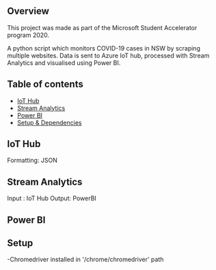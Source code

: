 ## Overview

This project was made as part of the Microsoft Student Accelerator program 2020.

A python script which monitors COVID-19 cases in NSW by scraping multiple websites. Data is sent to Azure IoT hub, processed with Stream Analytics and visualised using Power BI.


## Table of contents
* [IoT Hub](#iot-hub)
* [Stream Analytics](#stream-analytics)
* [Power BI](#power-bi)
* [Setup & Dependencies](#setup)

## IoT Hub
Formatting: JSON

## Stream Analytics
Input : IoT Hub
Output: PowerBI

## Power BI

## Setup
-Chromedriver installed in '/chrome/chromedriver' path
